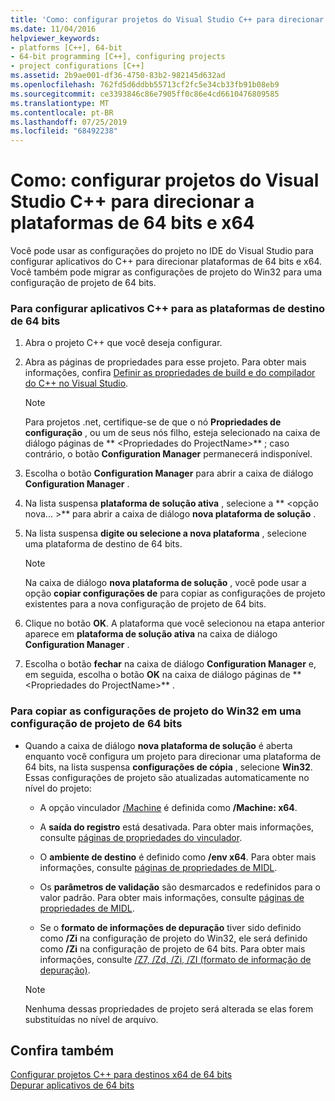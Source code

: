 ```yaml
---
title: 'Como: configurar projetos do Visual Studio C++ para direcionar a plataformas de 64 bits e x64'
ms.date: 11/04/2016
helpviewer_keywords:
- platforms [C++], 64-bit
- 64-bit programming [C++], configuring projects
- project configurations [C++]
ms.assetid: 2b9ae001-df36-4750-83b2-982145d632ad
ms.openlocfilehash: 762fd5d6ddbb55713cf2fc5e34cb33fb91b08eb9
ms.sourcegitcommit: ce3393846c86e7905ff0c86e4cd6610476809585
ms.translationtype: MT
ms.contentlocale: pt-BR
ms.lasthandoff: 07/25/2019
ms.locfileid: "68492238"
---
```

# <a name="how-to-configure-visual-studio-c-projects-to-target-64-bit-x64-platforms"></a>Como: configurar projetos do Visual Studio C++ para direcionar a plataformas de 64 bits e x64

Você pode usar as configurações do projeto no IDE do Visual Studio para configurar aplicativos do C++ para direcionar plataformas de 64 bits e x64. Você também pode migrar as configurações de projeto do Win32 para uma configuração de projeto de 64 bits.

### <a name="to-set-up-c-applications-to-target-64-bit-platforms"></a>Para configurar aplicativos C++ para as plataformas de destino de 64 bits

1. Abra o projeto C++ que você deseja configurar.

1. Abra as páginas de propriedades para esse projeto. Para obter mais informações, confira [Definir as propriedades de build e do compilador do C++ no Visual Studio](working-with-project-properties.md).

   > [!NOTE]
   > Para projetos .net, certifique-se de que o nó **Propriedades de configuração** , ou um de seus nós filho, esteja selecionado na caixa de diálogo páginas de ** \<Propriedades do ProjectName>** ; caso contrário, o botão **Configuration Manager** permanecerá indisponível.

1. Escolha o botão **Configuration Manager** para abrir a caixa de diálogo **Configuration Manager** .

1. Na lista suspensa **plataforma de solução ativa** , selecione a ** \<opção nova... >** para abrir a caixa de diálogo **nova plataforma de solução** .

1. Na lista suspensa **digite ou selecione a nova plataforma** , selecione uma plataforma de destino de 64 bits.

   > [!NOTE]
   > Na caixa de diálogo **nova plataforma de solução** , você pode usar a opção **copiar configurações de** para copiar as configurações de projeto existentes para a nova configuração de projeto de 64 bits.

1. Clique no botão **OK**. A plataforma que você selecionou na etapa anterior aparece em **plataforma de solução ativa** na caixa de diálogo **Configuration Manager** .

1. Escolha o botão **fechar** na caixa de diálogo **Configuration Manager** e, em seguida, escolha o botão **OK** na caixa de diálogo páginas de ** \<Propriedades do ProjectName>** .

### <a name="to-copy-win32-project-settings-into-a-64-bit-project-configuration"></a>Para copiar as configurações de projeto do Win32 em uma configuração de projeto de 64 bits

- Quando a caixa de diálogo **nova plataforma de solução** é aberta enquanto você configura um projeto para direcionar uma plataforma de 64 bits, na lista suspensa **configurações de cópia** , selecione **Win32**. Essas configurações de projeto são atualizadas automaticamente no nível do projeto:

  - A opção vinculador [/Machine](reference/machine-specify-target-platform.md) é definida como **/Machine: x64**.

  - A **saída do registro** está desativada. Para obter mais informações, consulte [páginas de propriedades do vinculador](reference/linker-property-pages.md).

  - O **ambiente de destino** é definido como **/env x64**. Para obter mais informações, consulte [páginas de propriedades de MIDL](reference/midl-property-pages.md).

  - Os **parâmetros de validação** são desmarcados e redefinidos para o valor padrão. Para obter mais informações, consulte [páginas de propriedades de MIDL](reference/midl-property-pages.md).

  - Se o **formato de informações de depuração** tiver sido definido como **/Zi** na configuração de projeto do Win32, ele será definido como **/Zi** na configuração de projeto de 64 bits. Para obter mais informações, consulte [/Z7, /Zd, /Zi, /ZI (formato de informação de depuração)](reference/z7-zi-zi-debug-information-format.md).

  > [!NOTE]
  > Nenhuma dessas propriedades de projeto será alterada se elas forem substituídas no nível de arquivo.

## <a name="see-also"></a>Confira também

[Configurar projetos C++ para destinos x64 de 64 bits](configuring-programs-for-64-bit-visual-cpp.md)<br/>
[Depurar aplicativos de 64 bits](/visualstudio/debugger/debug-64-bit-applications)
